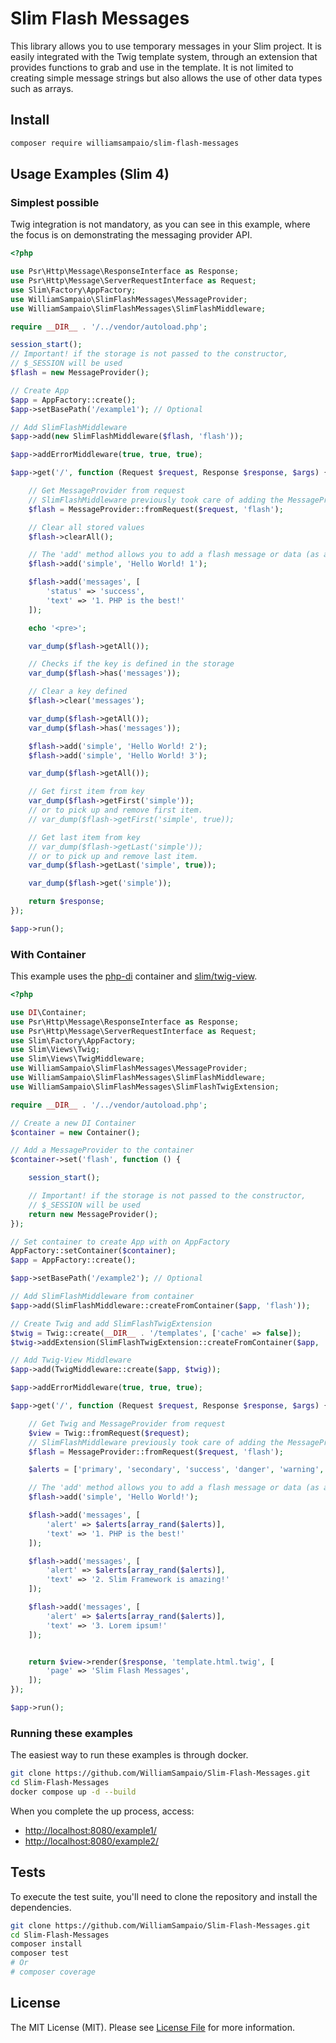 # Slim Flash Messages

This library allows you to use temporary messages in your Slim project. It is easily integrated with the Twig template system, through an extension that provides functions to grab and use in the template. It is not limited to creating simple message strings but also allows the use of other data types such as arrays.

## Install

```bash
composer require williamsampaio/slim-flash-messages
```

## Usage Examples (Slim 4)

### Simplest possible

Twig integration is not mandatory, as you can see in this example, where the focus is on demonstrating the messaging provider API.

```php
<?php

use Psr\Http\Message\ResponseInterface as Response;
use Psr\Http\Message\ServerRequestInterface as Request;
use Slim\Factory\AppFactory;
use WilliamSampaio\SlimFlashMessages\MessageProvider;
use WilliamSampaio\SlimFlashMessages\SlimFlashMiddleware;

require __DIR__ . '/../vendor/autoload.php';

session_start();
// Important! if the storage is not passed to the constructor, 
// $_SESSION will be used
$flash = new MessageProvider();

// Create App
$app = AppFactory::create();
$app->setBasePath('/example1'); // Optional

// Add SlimFlashMiddleware
$app->add(new SlimFlashMiddleware($flash, 'flash'));

$app->addErrorMiddleware(true, true, true);

$app->get('/', function (Request $request, Response $response, $args) {

    // Get MessageProvider from request
    // SlimFlashMiddleware previously took care of adding the MessageProvider to the request
    $flash = MessageProvider::fromRequest($request, 'flash');

    // Clear all stored values
    $flash->clearAll();

    // The 'add' method allows you to add a flash message or data (as an array, if you prefer!)
    $flash->add('simple', 'Hello World! 1');

    $flash->add('messages', [
        'status' => 'success',
        'text' => '1. PHP is the best!'
    ]);

    echo '<pre>';

    var_dump($flash->getAll());

    // Checks if the key is defined in the storage
    var_dump($flash->has('messages'));

    // Clear a key defined
    $flash->clear('messages');

    var_dump($flash->getAll());
    var_dump($flash->has('messages'));

    $flash->add('simple', 'Hello World! 2');
    $flash->add('simple', 'Hello World! 3');

    var_dump($flash->getAll());

    // Get first item from key
    var_dump($flash->getFirst('simple'));
    // or to pick up and remove first item.
    // var_dump($flash->getFirst('simple', true));

    // Get last item from key
    // var_dump($flash->getLast('simple'));
    // or to pick up and remove last item.
    var_dump($flash->getLast('simple', true));

    var_dump($flash->get('simple'));

    return $response;
});

$app->run();

```

### With Container

This example uses the [php-di](https://php-di.org/doc/getting-started.html) container and [slim/twig-view](https://www.slimframework.com/docs/v4/features/twig-view.html).

```php
<?php

use DI\Container;
use Psr\Http\Message\ResponseInterface as Response;
use Psr\Http\Message\ServerRequestInterface as Request;
use Slim\Factory\AppFactory;
use Slim\Views\Twig;
use Slim\Views\TwigMiddleware;
use WilliamSampaio\SlimFlashMessages\MessageProvider;
use WilliamSampaio\SlimFlashMessages\SlimFlashMiddleware;
use WilliamSampaio\SlimFlashMessages\SlimFlashTwigExtension;

require __DIR__ . '/../vendor/autoload.php';

// Create a new DI Container
$container = new Container();

// Add a MessageProvider to the container
$container->set('flash', function () {

    session_start();

    // Important! if the storage is not passed to the constructor, 
    // $_SESSION will be used
    return new MessageProvider();
});

// Set container to create App with on AppFactory
AppFactory::setContainer($container);
$app = AppFactory::create();

$app->setBasePath('/example2'); // Optional

// Add SlimFlashMiddleware from container
$app->add(SlimFlashMiddleware::createFromContainer($app, 'flash'));

// Create Twig and add SlimFlashTwigExtension
$twig = Twig::create(__DIR__ . '/templates', ['cache' => false]);
$twig->addExtension(SlimFlashTwigExtension::createFromContainer($app, 'flash'));

// Add Twig-View Middleware
$app->add(TwigMiddleware::create($app, $twig));

$app->addErrorMiddleware(true, true, true);

$app->get('/', function (Request $request, Response $response, $args) {

    // Get Twig and MessageProvider from request
    $view = Twig::fromRequest($request);
    // SlimFlashMiddleware previously took care of adding the MessageProvider to the request
    $flash = MessageProvider::fromRequest($request, 'flash');

    $alerts = ['primary', 'secondary', 'success', 'danger', 'warning', 'info', 'light', 'dark'];

    // The 'add' method allows you to add a flash message or data (as an array, if you prefer!)
    $flash->add('simple', 'Hello World!');

    $flash->add('messages', [
        'alert' => $alerts[array_rand($alerts)],
        'text' => '1. PHP is the best!'
    ]);

    $flash->add('messages', [
        'alert' => $alerts[array_rand($alerts)],
        'text' => '2. Slim Framework is amazing!'
    ]);

    $flash->add('messages', [
        'alert' => $alerts[array_rand($alerts)],
        'text' => '3. Lorem ipsum!'
    ]);


    return $view->render($response, 'template.html.twig', [
        'page' => 'Slim Flash Messages',
    ]);
});

$app->run();

```

### Running these examples

The easiest way to run these examples is through docker.

```bash
git clone https://github.com/WilliamSampaio/Slim-Flash-Messages.git
cd Slim-Flash-Messages
docker compose up -d --build
```

When you complete the up process, access:

- [http://localhost:8080/example1/](http://localhost:8080/example1/)
- [http://localhost:8080/example2/](http://localhost:8080/example2/)

## Tests

To execute the test suite, you'll need to clone the repository and install the dependencies.

```bash
git clone https://github.com/WilliamSampaio/Slim-Flash-Messages.git
cd Slim-Flash-Messages
composer install
composer test
# Or
# composer coverage
```

## License

The MIT License (MIT). Please see [License File](https://raw.githubusercontent.com/WilliamSampaio/Slim-Flash-Messages/master/LICENSE) for more information.

